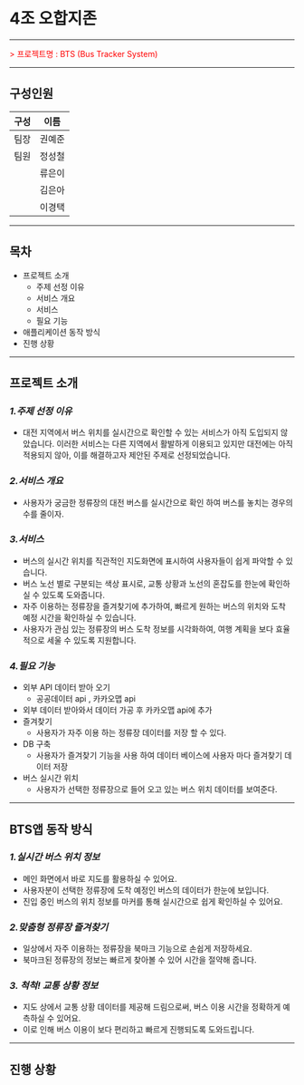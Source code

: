 # 4조 오합지존

---
<span style="color:red">> 프로젝트명 : BTS (Bus Tracker System)
> </span>


---

## 구성인원

| 구성 | 이름 |
| --- | --- |
| 팀장 | 권예준 |
| 팀원 | 정성철 |
|  | 류은이 |
|  | 김은아 |
|  | 이경택 |

---

## 목차

- 프로젝트 소개
    - 주제 선정 이유
    - 서비스 개요
    - 서비스
    - 필요 기능
- 애플리케이션 동작 방식
- 진행 상황

---

## 프로젝트 소개

### *1.주제 선정 이유*

- 대전 지역에서 버스 위치를 실시간으로 확인할 수 있는 서비스가 아직 도입되지 않았습니다. 이러한 서비스는 다른 지역에서 활발하게 이용되고 있지만 대전에는 아직 적용되지 않아, 이를 해결하고자 제안된 주제로 선정되었습니다.

### *2.서비스 개요*

- 사용자가 궁금한 정류장의 대전 버스를 실시간으로 확인 하여 버스를 놓치는 경우의 수를 줄이자.

### *3.서비스*

- 버스의 실시간 위치를 직관적인 지도화면에 표시하여 사용자들이 쉽게 파악할 수 있습니다.
- 버스 노선 별로 구분되는 색상 표시로, 교통 상황과 노선의 혼잡도를 한눈에 확인하실 수 있도록 도와줍니다.
- 자주 이용하는 정류장을 즐겨찾기에 추가하여, 빠르게 원하는 버스의 위치와 도착 예정 시간을 확인하실 수 있습니다.
- 사용자가 관심 있는 정류장의 버스 도착 정보를 시각화하여, 여행 계획을 보다 효율적으로 세울 수 있도록 지원합니다.

### *4.필요 기능*

- 외부 API 데이터 받아 오기
    - 공공데이터 api , 카카오맵 api
- 외부 데이터 받아와서 데이터 가공 후 카카오맵 api에 추가
- 즐겨찾기
    - 사용자가 자주 이용 하는 정류장 데이터를 저장 할 수 있다.
- DB 구축
    - 사용자가 즐겨찾기 기능을 사용 하여 데이터 베이스에 사용자 마다 즐겨찾기 데이터 저장
- 버스 실시간 위치
    - 사용자가 선택한 정류장으로 들어 오고 있는 버스 위치 데이터를 보여준다.

---

## BTS앱 동작 방식

### *1.실시간 버스 위치 정보*

- 메인 화면에서 바로 지도를 활용하실 수 있어요.
- 사용자분이 선택한 정류장에 도착 예정인 버스의 데이터가 한눈에 보입니다.
- 진입 중인 버스의 위치 정보를 마커를 통해 실시간으로 쉽게 확인하실 수 있어요.

### *2.맞춤형 정류장 즐겨찾기*

- 일상에서 자주 이용하는 정류장을 북마크 기능으로 손쉽게 저장하세요.
- 북마크된 정류장의 정보는 빠르게 찾아볼 수 있어 시간을 절약해 줍니다.

### *3. 척척! 교통 상황 정보*

- 지도 상에서 교통 상황 데이터를 제공해 드림으로써, 버스 이용 시간을 정확하게 예측하실 수 있어요.
- 이로 인해 버스 이용이 보다 편리하고 빠르게 진행되도록 도와드립니다.

---

## 진행 상황
